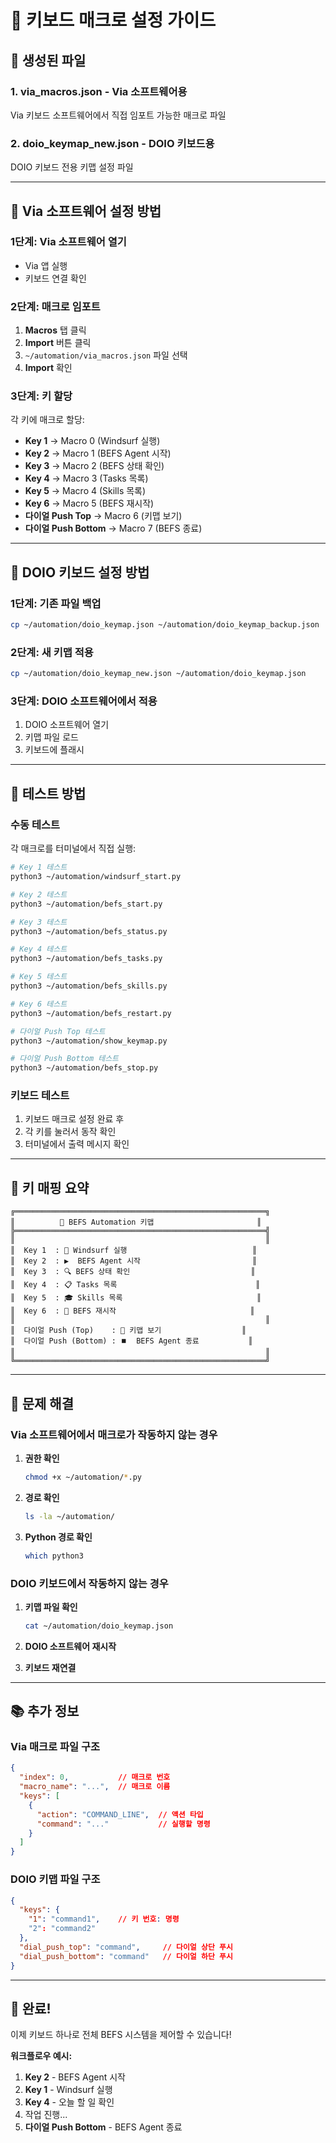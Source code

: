 # 🎹 키보드 매크로 설정 가이드

## 📁 생성된 파일

### 1. **via_macros.json** - Via 소프트웨어용
Via 키보드 소프트웨어에서 직접 임포트 가능한 매크로 파일

### 2. **doio_keymap_new.json** - DOIO 키보드용  
DOIO 키보드 전용 키맵 설정 파일

---

## 🔧 Via 소프트웨어 설정 방법

### 1단계: Via 소프트웨어 열기
- Via 앱 실행
- 키보드 연결 확인

### 2단계: 매크로 임포트
1. **Macros** 탭 클릭
2. **Import** 버튼 클릭  
3. `~/automation/via_macros.json` 파일 선택
4. **Import** 확인

### 3단계: 키 할당
각 키에 매크로 할당:
- **Key 1** → Macro 0 (Windsurf 실행)
- **Key 2** → Macro 1 (BEFS Agent 시작)
- **Key 3** → Macro 2 (BEFS 상태 확인)
- **Key 4** → Macro 3 (Tasks 목록)
- **Key 5** → Macro 4 (Skills 목록)
- **Key 6** → Macro 5 (BEFS 재시작)
- **다이얼 Push Top** → Macro 6 (키맵 보기)
- **다이얼 Push Bottom** → Macro 7 (BEFS 종료)

---

## 🎯 DOIO 키보드 설정 방법

### 1단계: 기존 파일 백업
```bash
cp ~/automation/doio_keymap.json ~/automation/doio_keymap_backup.json
```

### 2단계: 새 키맵 적용
```bash
cp ~/automation/doio_keymap_new.json ~/automation/doio_keymap.json
```

### 3단계: DOIO 소프트웨어에서 적용
1. DOIO 소프트웨어 열기
2. 키맵 파일 로드
3. 키보드에 플래시

---

## 🧪 테스트 방법

### 수동 테스트
각 매크로를 터미널에서 직접 실행:

```bash
# Key 1 테스트
python3 ~/automation/windsurf_start.py

# Key 2 테스트  
python3 ~/automation/befs_start.py

# Key 3 테스트
python3 ~/automation/befs_status.py

# Key 4 테스트
python3 ~/automation/befs_tasks.py

# Key 5 테스트
python3 ~/automation/befs_skills.py

# Key 6 테스트
python3 ~/automation/befs_restart.py

# 다이얼 Push Top 테스트
python3 ~/automation/show_keymap.py

# 다이얼 Push Bottom 테스트
python3 ~/automation/befs_stop.py
```

### 키보드 테스트
1. 키보드 매크로 설정 완료 후
2. 각 키를 눌러서 동작 확인
3. 터미널에서 출력 메시지 확인

---

## 🎹 키 매핑 요약

```
╔════════════════════════════════════════════════════════╗
║          🎹 BEFS Automation 키맵                       ║
╠════════════════════════════════════════════════════════╣
║                                                        ║
║  Key 1  : 🚀 Windsurf 실행                            ║
║  Key 2  : ▶️  BEFS Agent 시작                         ║
║  Key 3  : 🔍 BEFS 상태 확인                           ║
║  Key 4  : 📋 Tasks 목록                               ║
║  Key 5  : 🎓 Skills 목록                              ║
║  Key 6  : 🔄 BEFS 재시작                              ║
║                                                        ║
║  다이얼 Push (Top)    : 📖 키맵 보기                  ║
║  다이얼 Push (Bottom) : ⏹️  BEFS Agent 종료           ║
║                                                        ║
╚════════════════════════════════════════════════════════╝
```

---

## 🔧 문제 해결

### Via 소프트웨어에서 매크로가 작동하지 않는 경우

1. **권한 확인**
   ```bash
   chmod +x ~/automation/*.py
   ```

2. **경로 확인**
   ```bash
   ls -la ~/automation/
   ```

3. **Python 경로 확인**
   ```bash
   which python3
   ```

### DOIO 키보드에서 작동하지 않는 경우

1. **키맵 파일 확인**
   ```bash
   cat ~/automation/doio_keymap.json
   ```

2. **DOIO 소프트웨어 재시작**

3. **키보드 재연결**

---

## 📚 추가 정보

### Via 매크로 파일 구조
```json
{
  "index": 0,           // 매크로 번호
  "macro_name": "...",  // 매크로 이름
  "keys": [
    {
      "action": "COMMAND_LINE",  // 액션 타입
      "command": "..."           // 실행할 명령
    }
  ]
}
```

### DOIO 키맵 파일 구조
```json
{
  "keys": {
    "1": "command1",    // 키 번호: 명령
    "2": "command2"
  },
  "dial_push_top": "command",     // 다이얼 상단 푸시
  "dial_push_bottom": "command"   // 다이얼 하단 푸시
}
```

---

## 🎉 완료!

이제 키보드 하나로 전체 BEFS 시스템을 제어할 수 있습니다!

**워크플로우 예시:**
1. **Key 2** - BEFS Agent 시작
2. **Key 1** - Windsurf 실행  
3. **Key 4** - 오늘 할 일 확인
4. 작업 진행...
5. **다이얼 Push Bottom** - BEFS Agent 종료
